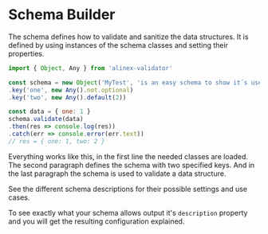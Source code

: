 # Schema Builder

The schema defines how to validate and sanitize the data structures. It is defined
by using instances of the schema classes and setting their properties.

```js
import { Object, Any } from 'alinex-validator'

const schema = new Object('MyTest', 'is an easy schema to show it´s use')
.key('one', new Any().not.optional)
.key('two', new Any().default(2))

const data = { one: 1 }
schema.validate(data)
.then(res => console.log(res))
.catch(err => console.error(err.text))
// res = { one: 1, two: 2 }
```

Everything works like this, in the first line the needed classes are loaded. The
second paragraph defines the schema with two specified keys. And in the last paragraph
the schema is used to validate a data structure.

See the different schema descriptions for their possible settings and use cases.

To see exactly what your schema allows output it's `description` property and you
will get the resulting configuration explained.
